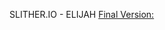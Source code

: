 SLITHER.IO - ELIJAH
<a href="https://loonride.com/examples/slither-io/slither-io/">Final Version:</a>

